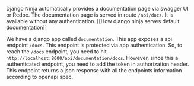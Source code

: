 
Django Ninja automatically provides a documentation page via swagger UI or Redoc. The documentation page is served in route `/api/docs`. It is available without any authentication.  [[How django ninja serves default documentation]]

We have a django app called `documentation`. This app exposes a api endpoint `/docs`. This endpoint is protected via app authentication. So, to reach the `/docs` endpoint, you need to hit `http://localhost:8000/api/documentation/docs`. However, since this a authenticated endpoint, you need to add the token in authorization header. This endpoint returns a json response with all the endpoints information according to openapi spec. 
